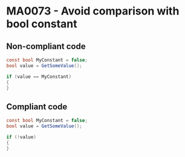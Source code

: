 # MA0073 - Avoid comparison with bool constant

## Non-compliant code

```csharp
const bool MyConstant = false;
bool value = GetSomeValue();

if (value == MyConstant)
{
}
```

## Compliant code

```csharp
const bool MyConstant = false;
bool value = GetSomeValue();

if (!value)
{
}
```
